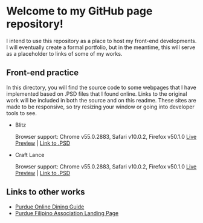 # Welcome to my GitHub page repository!

I intend to use this repository as a place to host my front-end developments.
I will eventually create a formal portfolio, but in the meantime, this will serve as a placeholder to links of some of my works.

## Front-end practice

In this directory, you will find the source code to some webpages that I have implemented based on .PSD files that I found online. 
Links to the original work will be included in both the source and on this readme.
These sites are made to be responsive, so try resizing your window or going into developer tools to see.
* Blitz

  Browser support: Chrome v55.0.2883, Safari v10.0.2, Firefox v50.1.0
  [Live Preview](https://marlodelatorre.github.io/front-end-practice/blitz/) | [Link to .PSD](http://www.bestpsdfreebies.com/freebie/pay-with-a-tweet-friday-free-blitz-psd-theme/)  

* Craft Lance
 
  Browser support: Chrome v55.0.2883, Safari v10.0.2, Firefox v50.1.0
  [Live Preview](https://marlodelatorre.github.io/front-end-practice/craft-lance/) | [Link to .PSD](https://creativecommons.org/licenses/by-nc-nd/4.0/deed.en_US)  

## Links to other works
* [Purdue Online Dining Guide](https://epics.ecn.purdue.edu/disc/podg/index.php)
* [Purdue Filipino Association Landing Page](http://web.ics.purdue.edu/~filipino/)
